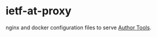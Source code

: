 # ietf-at-proxy

nginx and docker configuration files to serve
[Author Tools](https://author-tools.ietf.org/).
